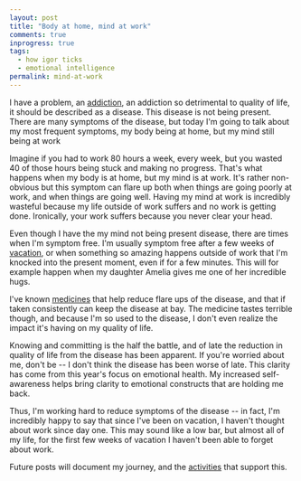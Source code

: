 ```yaml
---
layout: post
title: "Body at home, mind at work"
comments: true
inprogress: true
tags:
  - how igor ticks
  - emotional intelligence
permalink: mind-at-work
---
```


I have a problem, an [addiction](/addiction), an addiction so detrimental to quality of life, it should be described as a disease. This disease is not being present. There are many symptoms of the disease, but today I'm going to talk about my most frequent symptoms, my body being at home, but my mind still being at work

Imagine if you had to work 80 hours a week, every week, but you wasted 40 of those hours being stuck and making no progress. That's what happens when my body is at home, but my mind is at work. It's rather non-obvious but this symptom can flare up both when things are going poorly at work, and when things are going well. Having my mind at work is incredibly wasteful because my life outside of work suffers and no work is getting done. Ironically, your work suffers because you never clear your head.

Even though I have the my mind not being present disease, there are times when I'm symptom free. I'm usually symptom free after a few weeks of [vacation](/time-off), or when something so amazing happens outside of work that I'm knocked into the present moment, even if for a few minutes. This will for example happen when my daughter Amelia gives me one of her incredible hugs.

I've known [medicines](/emotional-health) that help reduce flare ups of the disease, and that if taken consistently can keep the disease at bay. The medicine tastes terrible though, and because I'm so used to the disease, I don't even realize the impact it's having on my quality of life.

Knowing and committing is the half the battle, and of late the reduction in quality of life from the disease has been apparent. If you're worried about me, don't be -- I don't think the disease has been worse of late. This clarity has come from this year's focus on emotional health. My increased self-awareness helps bring clarity to emotional constructs that are holding me back.

Thus, I'm working hard to reduce symptoms of the disease -- in fact, I'm incredibly happy to say that since I've been on vacation, I haven't thought about work since day one. This may sound like a low bar, but almost all of my life, for the first few weeks of vacation I haven't been able to forget about work.

Future posts will document my journey, and the [activities](/emotional-health) that support this.
